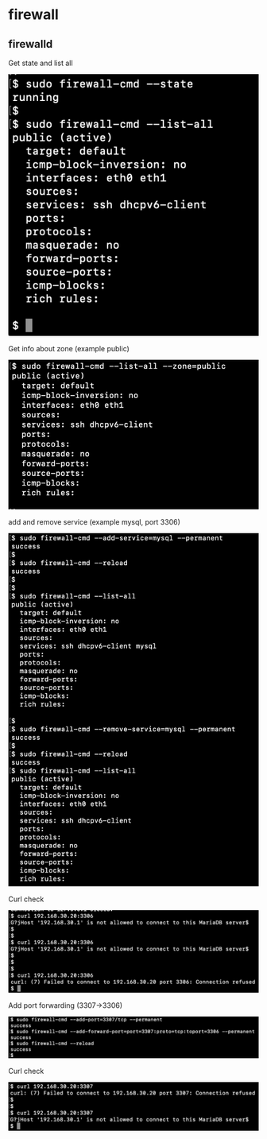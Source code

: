 # firewall

## firewalld

Get state and list all

![firewall-cmd](screenshots/screenshot-firewall-cmd-basic.png)


Get info about zone (example public)

![public-zone](screenshots/screenshot-firewall-cmd-zone.png)


add and remove service (example mysql, port 3306)

![mysql-service](screenshots/screenshot-firewall-cmd-service.png)


Curl check

![mysql-service-curl](screenshots/screenshot-firewall-cmd-service-curl.png)


Add port forwarding (3307->3306)

![mysql-service-curl](screenshots/screenshot-firewall-cmd-forward.png)


Curl check

![mysql-service-curl](screenshots/screenshot-firewall-cmd-forward-curl.png)